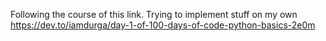 Following the course of this link. Trying to implement stuff on my own
https://dev.to/iamdurga/day-1-of-100-days-of-code-python-basics-2e0m